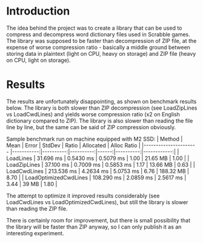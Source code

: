 # Introduction

The idea behind the project was to create a library that can be used to compress and decompress word dictionary files used in Scrabble games. The library was supposed to be faster than decompression of ZIP file, at the expense of worse compression ratio - basically a middle ground between storing data in plaintext (light on CPU, heavy on storage) and ZIP file (heavy on CPU, light on storage).

# Results

The results are unfortunately disappointing, as shown on benchmark results below. The library is both slower than ZIP decompression (see LoadZipLines vs LoadCwdLines) and yields worse compression ratio (x2 on English dictionary compared to ZIP). The library is also slower than reading the file line by line, but the same can be said of ZIP compression obviously. 

Sample benchmark run on machine equipped with M2 SSD:
|                Method |       Mean |     Error |    StdDev | Ratio | Allocated | Alloc Ratio |
|---------------------- |-----------:|----------:|----------:|------:|----------:|------------:|
|             LoadLines |  31.696 ms | 0.5430 ms | 0.5079 ms |  1.00 |  21.65 MB |        1.00 |
|          LoadZipLines |  37.100 ms | 0.7009 ms | 0.5853 ms |  1.17 |  13.66 MB |        0.63 |
|          LoadCwdLines | 213.536 ms | 4.2634 ms | 5.0753 ms |  6.76 | 188.32 MB |        8.70 |
| LoadOptimizedCwdLines | 108.290 ms | 2.0859 ms | 2.5617 ms |  3.44 |     39 MB |        1.80 |

The attempt to optimize it improved results considerably (see LoadCwdLines vs LoadOptimizedCwdLines), but still the library is slower than reading the ZIP file.  

There is certainly room for improvement, but there is small possibility that the library will be faster than ZIP anyway, so I can only publish it as an interesting experiment.